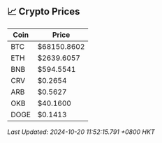 ## 📈 Crypto Prices

| Coin | Price |
| ---- | ----- |
| BTC | $68150.8602 |
| ETH | $2639.6057 |
| BNB | $594.5541 |
| CRV | $0.2654 |
| ARB | $0.5627 |
| OKB | $40.1600 |
| DOGE | $0.1413 |

_Last Updated: 2024-10-20 11:52:15.791 +0800 HKT_
